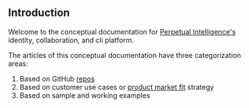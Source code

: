 ## Introduction
Welcome to the conceptual documentation for [Perpetual Intelligence's](https://perpetualintelligence.azurewebsites.net/)  identity, collaboration, and cli platform.

The articles of this conceptual documentation have three categorization areas:
1. Based on GitHub [repos](articles/repo)
2. Based on customer use cases or [product market fit](articles/pmf) strategy
3. Based on sample and working examples